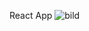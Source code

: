 React App
![bild](https://github.com/Quaslusive/JAVA23-AJS-slutprojekt-carl-sundberg/assets/34892891/c9f29321-33db-4de6-8262-5b23c111cf42)
